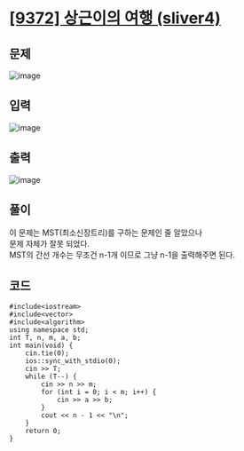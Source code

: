 # [[9372] 상근이의 여행 (sliver4)](https://www.acmicpc.net/problem/9372)
## 문제
![image](https://github.com/daehan-86/baekjoon_study_with_cpp/assets/78295295/b493f3ea-4ce6-42d7-a687-e7d276949c23)
## 입력
![image](https://github.com/daehan-86/baekjoon_study_with_cpp/assets/78295295/45e0f4aa-4da7-40e6-b33a-ec04c98df1af)
## 출력
![image](https://github.com/daehan-86/baekjoon_study_with_cpp/assets/78295295/b4039e43-920e-44a5-a229-e67e4ba13d48)
## 풀이
이 문제는 MST(최소신장트리)를 구하는 문제인 줄 알았으나  
문제 자체가 잘못 되었다.  
MST의 간선 개수는 무조건 n-1개 이므로 그냥 n-1을 출력해주면 된다.  
## 코드
```
#include<iostream>
#include<vector>
#include<algorithm>
using namespace std;
int T, n, m, a, b;
int main(void) {
	cin.tie(0);
	ios::sync_with_stdio(0);
	cin >> T;
	while (T--) {
		cin >> n >> m;
		for (int i = 0; i < m; i++) {
			cin >> a >> b;
		}
		cout << n - 1 << "\n";
	}
	return 0;
}
```
